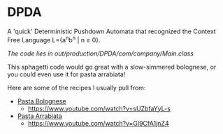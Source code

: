 # DPDA
A 'quick' Deterministic Pushdown Automata that recognized the Context Free Language L={a<sup>n</sup>b<sup>n</sup> | n ≥ 0}.

*The code lies in out/production/DPDA/com/company/Main.class*

This sphagetti code would go great with a slow-simmered bolognese, or you could even use it for pasta arrabiata!

Here are some of the recipes I usually pull from:


* [Pasta Bolognese](https://www.youtube.com/watch?v=sUZbfaYyL-s)
  * https://www.youtube.com/watch?v=sUZbfaYyL-s
* [Pasta Arrabiata](https://www.youtube.com/watch?v=Gl9CfA1jnZ4)
  * https://www.youtube.com/watch?v=Gl9CfA1jnZ4
